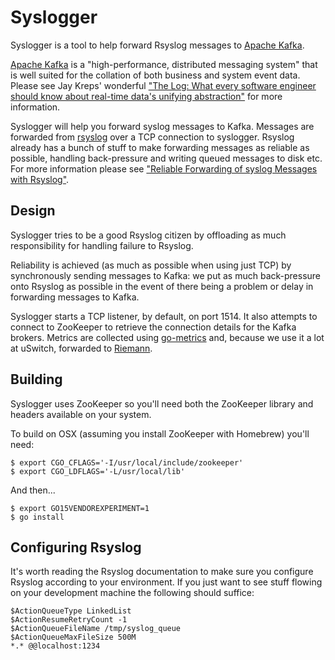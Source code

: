 # Syslogger

Syslogger is a tool to help forward Rsyslog messages to [Apache Kafka](https://kafka.apache.org).

[Apache Kafka](https://kafka.apache.org) is a "high-performance, distributed messaging system" that is well suited for the collation of both business and system event data. Please see Jay Kreps' wonderful ["The Log: What every software engineer should know about real-time data's unifying abstraction"](http://engineering.linkedin.com/distributed-systems/log-what-every-software-engineer-should-know-about-real-time-datas-unifying) for more information.

Syslogger will help you forward syslog messages to Kafka. Messages are forwarded from [rsyslog](http://www.rsyslog.com/) over a TCP connection to syslogger. Rsyslog already has a bunch of stuff to make forwarding messages as reliable as possible, handling back-pressure and writing queued messages to disk etc. For more information please see ["Reliable Forwarding of syslog Messages with Rsyslog"](http://www.rsyslog.com/doc/rsyslog_reliable_forwarding.html).

## Design
Syslogger tries to be a good Rsyslog citizen by offloading as much responsibility for handling failure to Rsyslog. 

Reliability is achieved (as much as possible when using just TCP) by synchronously sending messages to Kafka: we put as much back-pressure onto Rsyslog as possible in the event of there being a problem or delay in forwarding messages to Kafka.

Syslogger starts a TCP listener, by default, on port 1514. It also attempts to connect to ZooKeeper to retrieve the connection details for the Kafka brokers. Metrics are collected using [go-metrics](https://github.com/rcrowley/go-metrics) and, because we use it a lot at uSwitch, forwarded to [Riemann](http://riemann.io).

## Building
Syslogger uses ZooKeeper so you'll need both the ZooKeeper library and headers available on your system.

To build on OSX (assuming you install ZooKeeper with Homebrew) you'll need:

    $ export CGO_CFLAGS='-I/usr/local/include/zookeeper'
    $ export CGO_LDFLAGS='-L/usr/local/lib'
    
And then...

    $ export GO15VENDOREXPERIMENT=1
    $ go install

## Configuring Rsyslog
It's worth reading the Rsyslog documentation to make sure you configure Rsyslog according to your environment. If you just want to see stuff flowing on your development machine the following should suffice:

    $ActionQueueType LinkedList
    $ActionResumeRetryCount -1
    $ActionQueueFileName /tmp/syslog_queue
    $ActionQueueMaxFileSize 500M
    *.* @@localhost:1234
